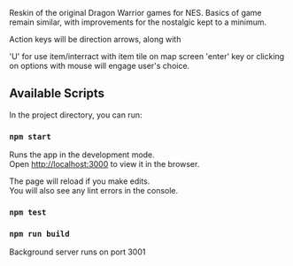 Reskin of the original Dragon Warrior games for NES.
Basics of game remain similar, with improvements for the nostalgic kept to a minimum. 

Action keys will be direction arrows, along with 

'U' for use item/interract with item tile on map screen
'enter' key or clicking on options with mouse will engage user's choice.

## Available Scripts

In the project directory, you can run:

### `npm start`

Runs the app in the development mode.<br>
Open [http://localhost:3000](http://localhost:3000) to view it in the browser.

The page will reload if you make edits.<br>
You will also see any lint errors in the console.

### `npm test`

### `npm run build`

 

Background server runs on port 3001
